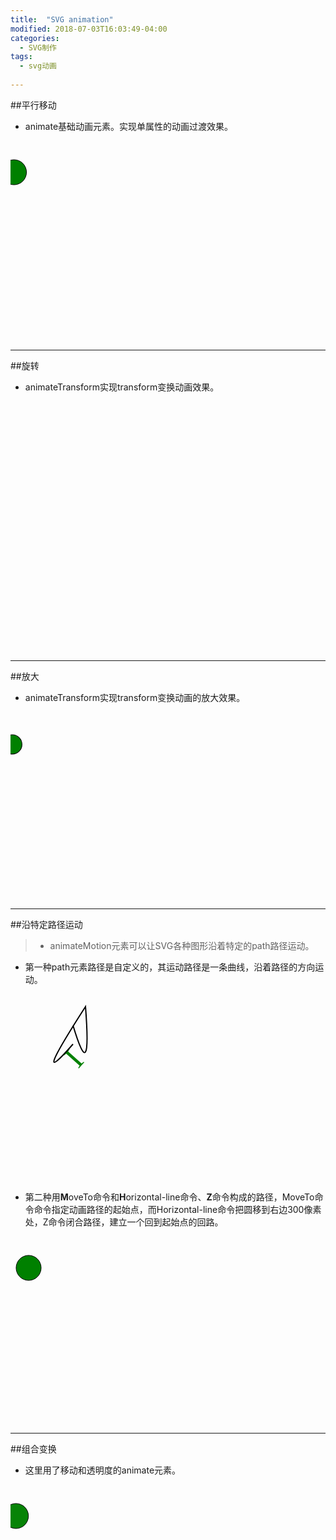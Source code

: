 ```yaml
---
title:  "SVG animation"
modified: 2018-07-03T16:03:49-04:00
categories: 
  - SVG制作
tags:
  - svg动画
  
---
```

##平行移动
* animate基础动画元素。实现单属性的动画过渡效果。

<svg width="320" height="320" xmlns="http://www.w3.org/2000/svg">
  <g> 
    <circle cx="30" cy="50" r="20" fill="green" stroke="black" stroke-width="1">
       <animate attributeName="cx" from="0" to="320" dur="5s" repeatCount="indefinite" />
    </circle>
      <animate attributeName="x" from="0" to="320" begin="0s" dur="3s" repeatCount="indefinite" />
    </text>
  </g>
</svg>

***
##旋转
*  animateTransform实现transform变换动画效果。

<svg width="500" height="400" xmlns="http://www.w3.org/2000/svg">
  <g transform="rotate(60 180 180)"> 
    <circle cx="30" cy="30" r="15" fill="green" stroke="black" stroke-width="1">
       <animate attributeName="cx" from="0" to="180" dur="3s" repeatCount="indefinite" />
    </circle>
    <animateTransform attributeName="transform" begin="0s" dur="10s" type="rotate" from="60 180 180" to="360 100 60" repeatCount="indefinite"></animateTransform>
  </g>
</svg>

***
##放大
* animateTransform实现transform变换动画的放大效果。

<svg width="500" height="300" xmlns="http://www.w3.org/2000/svg">
  <g transform="scale(2 2)"> 
    <circle cx="30" cy="50" r="15" fill="green" stroke="black" stroke-width="1">
       <animate attributeName="cx" from="0" to="100" dur="3s" repeatCount="indefinite" />
    </circle>
    <animateTransform attributeName="transform" begin="0s" dur="3s" type="scale" from="1" to="2" repeatCount="indefinite"></animateTransform>
  </g>

***
##沿特定路径运动
> * animateMotion元素可以让SVG各种图形沿着特定的path路径运动。
  

* 第一种path元素路径是自定义的，其运动路径是一条曲线，沿着路径的方向运动。
<svg width="500" height="300" xmlns="http://www.w3.org/2000/svg">
  <text font-family="SimHei" font-size="50" x="0" y="0" fill="Green">I
    <animateMotion path="M100,80 Q30,160 120,20 Q130,150,100,50,0" begin="0s" dur="3s" rotate="auto" repeatCount="indefinite"></animateMotion>
  </text>
  <path d="M100,80 Q30,160 120,20 Q130,150,100,50,0" stroke="black" stroke-width="2" fill="none"></path>
</svg>

* 第二种用**M**oveTo命令和**H**orizontal-line命令、**Z**命令构成的路径，MoveTo命令命令指定动画路径的起始点，而Horizontal-line命令把圆移到右边300像素处，Z命令闭合路径，建立一个回到起始点的回路。
<svg xmlns="http://www.w3.org/2000/svg" width="500px" height="300px">
        <circle cx="0" cy="50" r="20" fill="green" stroke="black" stroke-width="1">
          <animateMotion path="M 0 0 H 500 Z" dur="3s" repeatCount="indefinite" />
        </circle>
      </svg>

***
##组合变换
* 这里用了移动和透明度的animate元素。

<svg width="500" height="300" xmlns="http://www.w3.org/2000/svg">
    <circle cx="0" cy="50" r="20" fill="green" stroke="black" stroke-width="1">
        <animate attributeName="cx" from="0" to="500" begin="0s" dur="5s" repeatCount="indefinite" />
        <animate attributeName="opacity" from="1" to="0" begin="0s" dur="3s" repeatCount="indefinite" />
    </circle>
</svg>